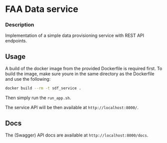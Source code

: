 # FAA Data service

### Description
Implementation of a simple data provisioning service with REST API endpoints. 

## Usage

A build of the docker image from the provided Dockerfile is required first.
To build the image, make sure youre in the same directory as the Dockerfile and use the following:
```bash
docker build --rm -t sdf_service .
```


Then simply run the `run_app.sh`. 

The service API will be then available at `http://localhost:8000/`.

## Docs

The (Swagger) API docs are available at `http://localhost:8000/docs`.
